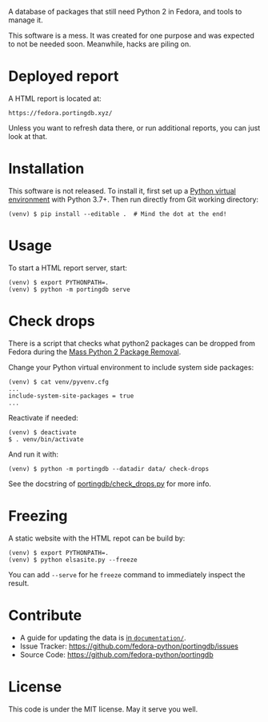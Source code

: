 A database of packages that still need Python 2 in Fedora, and tools to manage it.

This software is a mess. It was created for one purpose and was expected to not be needed soon.
Meanwhile, hacks are piling on.

# Deployed report

A HTML report is located at:

    https://fedora.portingdb.xyz/

Unless you want to refresh data there, or run additional reports, you can just look at that.

# Installation

This software is not released.
To install it, first set up a
[Python virtual environment](https://developer.fedoraproject.org/tech/languages/python/python-installation.html)
with Python 3.7+.
Then run directly from Git working directory:

    (venv) $ pip install --editable .  # Mind the dot at the end!


# Usage

To start a HTML report server, start:

    (venv) $ export PYTHONPATH=.
    (venv) $ python -m portingdb serve

# Check drops

There is a script that checks what python2 packages can be dropped from Fedora
during the [Mass Python 2 Package Removal](https://fedoraproject.org/wiki/Changes/Mass_Python_2_Package_Removal).

Change your Python virtual environment to include system side packages:

    (venv) $ cat venv/pyvenv.cfg
    ...
    include-system-site-packages = true
    ...

Reactivate if needed:

    (venv) $ deactivate
    $ . venv/bin/activate

And run it with:

    (venv) $ python -m portingdb --datadir data/ check-drops

See the docstring of [portingdb/check_drops.py](./portingdb/check_drops.py)
for more info.

# Freezing

   A static website with the HTML repot can be build by:

    (venv) $ export PYTHONPATH=.
    (venv) $ python elsasite.py --freeze

   You can add `--serve` for he `freeze` command to immediately inspect the result.

# Contribute

- A guide for updating the data is [in `documentation/`](./documentation/update_portingdb.rst).
- Issue Tracker: https://github.com/fedora-python/portingdb/issues
- Source Code: https://github.com/fedora-python/portingdb


# License

This code is under the MIT license. May it serve you well.